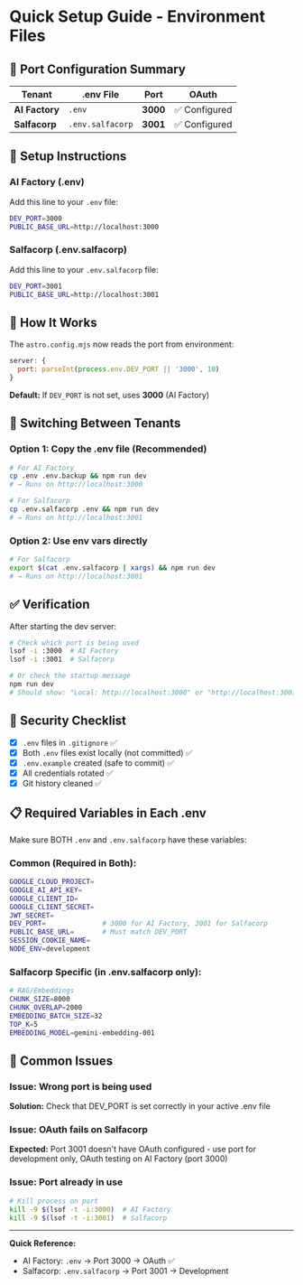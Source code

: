 # Quick Setup Guide - Environment Files

## 🎯 Port Configuration Summary

| Tenant | .env File | Port | OAuth |
|--------|-----------|------|-------|
| **AI Factory** | `.env` | **3000** | ✅ Configured |
| **Salfacorp** | `.env.salfacorp` | **3001** | ✅ Configured |

## 📝 Setup Instructions

### AI Factory (.env)

Add this line to your `.env` file:
```bash
DEV_PORT=3000
PUBLIC_BASE_URL=http://localhost:3000
```

### Salfacorp (.env.salfacorp)

Add this line to your `.env.salfacorp` file:
```bash
DEV_PORT=3001
PUBLIC_BASE_URL=http://localhost:3001
```

## 🚀 How It Works

The `astro.config.mjs` now reads the port from environment:
```javascript
server: {
  port: parseInt(process.env.DEV_PORT || '3000', 10)
}
```

**Default:** If `DEV_PORT` is not set, uses **3000** (AI Factory)

## 🔄 Switching Between Tenants

### Option 1: Copy the .env file (Recommended)
```bash
# For AI Factory
cp .env .env.backup && npm run dev
# → Runs on http://localhost:3000

# For Salfacorp
cp .env.salfacorp .env && npm run dev  
# → Runs on http://localhost:3001
```

### Option 2: Use env vars directly
```bash
# For Salfacorp
export $(cat .env.salfacorp | xargs) && npm run dev
# → Runs on http://localhost:3001
```

## ✅ Verification

After starting the dev server:
```bash
# Check which port is being used
lsof -i :3000  # AI Factory
lsof -i :3001  # Salfacorp

# Or check the startup message
npm run dev
# Should show: "Local: http://localhost:3000" or "http://localhost:3001"
```

## 🔐 Security Checklist

- [x] `.env` files in `.gitignore` ✅
- [x] Both `.env` files exist locally (not committed) ✅
- [x] `.env.example` created (safe to commit) ✅
- [x] All credentials rotated ✅
- [x] Git history cleaned ✅

## 📋 Required Variables in Each .env

Make sure BOTH `.env` and `.env.salfacorp` have these variables:

### Common (Required in Both):
```bash
GOOGLE_CLOUD_PROJECT=
GOOGLE_AI_API_KEY=
GOOGLE_CLIENT_ID=
GOOGLE_CLIENT_SECRET=
JWT_SECRET=
DEV_PORT=              # 3000 for AI Factory, 3001 for Salfacorp
PUBLIC_BASE_URL=       # Must match DEV_PORT
SESSION_COOKIE_NAME=
NODE_ENV=development
```

### Salfacorp Specific (in .env.salfacorp only):
```bash
# RAG/Embeddings
CHUNK_SIZE=8000
CHUNK_OVERLAP=2000
EMBEDDING_BATCH_SIZE=32
TOP_K=5
EMBEDDING_MODEL=gemini-embedding-001
```

## 🚨 Common Issues

### Issue: Wrong port is being used
**Solution:** Check that DEV_PORT is set correctly in your active .env file

### Issue: OAuth fails on Salfacorp
**Expected:** Port 3001 doesn't have OAuth configured - use port for development only, OAuth testing on AI Factory (port 3000)

### Issue: Port already in use
```bash
# Kill process on port
kill -9 $(lsof -t -i:3000)  # AI Factory
kill -9 $(lsof -t -i:3001)  # Salfacorp
```

---

**Quick Reference:**
- AI Factory: `.env` → Port 3000 → OAuth ✅
- Salfacorp: `.env.salfacorp` → Port 3001 → Development


